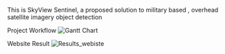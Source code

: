 This is SkyView Sentinel, a proposed solution to military based , overhead satellite imagery object detection

Project Workflow
![Gantt Chart](https://github.com/user-attachments/assets/2024ec31-5a9d-444f-a03e-8d208c4a7e51)

Website Result
![Results_webiste](https://github.com/user-attachments/assets/66af1c18-afc1-408d-b82b-a4ee2dfca21f)
